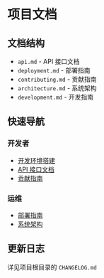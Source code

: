 # 项目文档

## 文档结构

- `api.md` - API 接口文档
- `deployment.md` - 部署指南
- `contributing.md` - 贡献指南
- `architecture.md` - 系统架构
- `development.md` - 开发指南

## 快速导航

### 开发者
- [开发环境搭建](development.md)
- [API 接口文档](api.md)
- [贡献指南](contributing.md)

### 运维
- [部署指南](deployment.md)
- [系统架构](architecture.md)

## 更新日志

详见项目根目录的 `CHANGELOG.md`